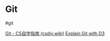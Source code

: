 # Git
#git

[Git - CS自学指南 (csdiy.wiki)](https://csdiy.wiki/%E5%BF%85%E5%AD%A6%E5%B7%A5%E5%85%B7/Git/)
[Explain Git with D3](http://onlywei.github.io/explain-git-with-d3/)